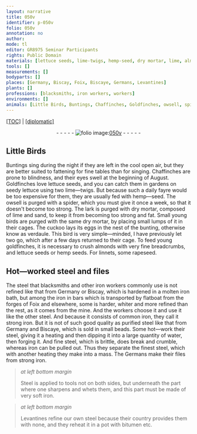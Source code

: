 ```yaml
---
layout: narrative
title: 050v
identifier: p-050v
folio: 050v
annotation: no
author:
mode: tl
editor: GR8975 Seminar Participants
rights: Public Domain
materials: [lettuce seeds, lime-twigs, hemp-seed, dry mortar, lime, almonds, breadcrumbs, hemp seeds, rapeseed, steel, iron, molten iron, common iron, water, Steel, bitumen]
tools: []
measurements: []
bodyparts: []
places: [Germany, Biscay, Foix, Biscaye, Germans, Levantines]
plants: []
professions: [blacksmiths, iron workers, workers]
environments: []
animals: [Little Birds, Buntings, Chaffinches, Goldfinches, owsell, spider, lark, cuckoo, bunting, verdaule, goldfinches, linnets]
---
```


<p><a href="{{ site.baseurl }}/translation/" target="_blank">[TOC]</a> | <a href="{{ site.baseurl }}/texts/p-050v_tc/">[diplomatic]</a></p><div class="folio" align="center">- - - - - <a href="http://gallica.bnf.fr/ark:/12148/btv1b10500001g/f106.image" target="_blank"><img src="https://cu-mkp.github.io/2017-workshop-edition/assets/photo-icon.png" alt="folio image: " style="display:inline-block; margin-bottom:-3px;"/>050v</a> - - - - - </div>  
  

## <span class="al">Little Birds</span>

 
<span class="al">Buntings</span> sing during the night if they are left in the cool open air, but they are better suited to fattening for fine tables than for singing. <span class="al">Chaffinches</span> are prone to blindness, and their eyes swell at the beginning of August. <span class="al">Goldfinches</span> love <span class="m">lettuce seeds</span>, and you can catch them in gardens on seedy lettuce using two <span class="m">lime—twigs</span>. But because such a daily fayre would be too expensive for them, they are usually fed with <span class="m">hemp—seed</span>. The <span class="al">owsell</span> is purged with a <span class="al">spider</span>, which you must give it once a week, so that it doesn't become too strong. The <span class="al">lark</span> is purged with <span class="m">dry mortar</span>, composed of <span class="m">lime</span> and sand, to keep it from becoming too strong and fat. Small young birds are purged with the same <span class="m">dry mortar</span>, by placing small lumps of it in their cages. The <span class="al">cuckoo</span> lays its eggs in the nest of the <span class="al">bunting</span>, otherwise know as <span class="al">verdaule</span>. This bird is very simple—minded, I have previously let two go, which after a few days returned to their cage. To feed young <span class="al">goldfinches</span>, it is necessary to crush <span class="m">almonds</span> with very fine <span class="m">breadcrumbs</span>, and <span class="m">lettuce seeds</span> or <span class="m">hemp seeds</span>. For <span class="al">linnets</span>, some <span class="m">rapeseed</span>.

 
  

## Hot—worked <span class="m">steel</span> and files

 
The <span class="m">steel</span> that <span class="pro">blacksmiths</span> and other <span class="pro"><span class="m">iron</span> workers</span> commonly use is not refined like that from <span class="pl">Germany</span> or <span class="pl">Biscay</span>, which is hardened in a <span class="m">molten iron</span> bath, but among the <span class="m">iron</span> in bars which is transported by flatboat from the forges of <span class="pl">Foix</span> and elsewhere, some is harder, whiter and more refined than the rest, as it comes from the mine. And the <span class="pro">workers</span> choose it and use it like the other <span class="m">steel</span>. And because it consists of <span class="m">common iron</span>, they call it strong <span class="m">iron</span>. But it is not of such good quality as purified <span class="m">steel</span> like that from <span class="pl">Germany</span> and <span class="pl">Biscaye</span>, which is sold in small beads. Some hot—work their <span class="m">steel</span>, giving it a heating and then dipping it into a large quantity of <span class="m">water</span>, then forging it. And fine <span class="m">steel</span>, which is brittle, does break and crumble, whereas <span class="m">iron</span> can be pulled out. Thus they separate the finest <span class="m">steel</span>, which with another heating they make into a mass. The <span class="pl">Germans</span> make their files from strong <span class="m">iron</span>.
 
> *at left bottom margin*
> 
> 
> <span class="m">Steel</span> is applied to tools not on both sides, but underneath the part where one sharpens and whets them, and this part must be made of very soft <span class="m">iron</span>.
 
> *at left bottom margin*
> 
> 
> <span class="pl">Levantines</span> refine our own <span class="m">steel</span> because their country provides them with none, and they reheat it in a pot with <span class="m">bitumen</span> etc.

